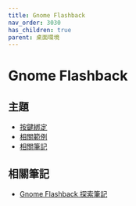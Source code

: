 ```yaml
---
title: Gnome Flashback
nav_order: 3030
has_children: true
parent: 桌面環境
---
```



# Gnome Flashback


## 主題

* [按鍵綁定](https://samwhelp.github.io/note-about-ezarcher/read/master/desktop-environment/gnome-flashback/keybind.html)
* [相關範例](https://samwhelp.github.io/note-about-ezarcher/read/master/desktop-environment/gnome-flashback/demo.html)
* [相關筆記](#相關筆記)


## 相關筆記

* [Gnome Flashback 探索筆記](https://samwhelp.github.io/note-about-gnome-flashback/)
